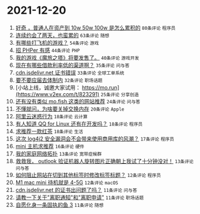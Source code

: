 # 2021-12-20

1. [好奇 ，普通人在资产到 10w 50w 100w 是怎么累积的](https://www.v2ex.com/t/823275) `80条评论` `程序员`
1. [连续约会了两天，也蛮累的](https://www.v2ex.com/t/823224) `63条评论` `随想`
1. [有哪些打飞机的游戏？](https://www.v2ex.com/t/823221) `54条评论` `游戏`
1. [招 PHPer 有感](https://www.v2ex.com/t/823282) `44条评论` `PHP`
1. [我的游戏《魔旅之塔》将要发售了。](https://www.v2ex.com/t/823323) `40条评论` `游戏开发`
1. [现在有哪些借款利率低的渠道啊？](https://www.v2ex.com/t/823233) `35条评论` `问与答`
1. [cdn.jsdelivr.net 证书错误](https://www.v2ex.com/t/823281) `33条评论` `全球工单系统`
1. [要不要应届去体制内](https://www.v2ex.com/t/823309) `32条评论` `职场话题`
1. [小站上线，诚邀大家试用： https://mo.run](https://www.v2ex.com/t/823291) `25条评论` `分享创造`
1. [还有没有类似 mo.fish 这类的网站推荐](https://www.v2ex.com/t/823232) `24条评论` `问与答`
1. [不懂就问，为啥要关掉交换内存](https://www.v2ex.com/t/823272) `20条评论` `Apple`
1. [阿里云迷惑行为](https://www.v2ex.com/t/823247) `18条评论` `云计算`
1. [有人知道 QQ for Linux 还有在开发吗？](https://www.v2ex.com/t/823234) `18条评论` `程序员`
1. [求推荐一款红茶](https://www.v2ex.com/t/823214) `18条评论` `生活`
1. [这次 log4j2 安全漏洞会不会带来使用商用库的风潮？](https://www.v2ex.com/t/823314) `17条评论` `程序员`
1. [mini 主机求推荐](https://www.v2ex.com/t/823249) `16条评论` `硬件`
1. [我的家庭网络拓扑](https://www.v2ex.com/t/823321) `13条评论` `宽带症候群`
1. [救救我， outlook 验证机器人旋转图片正确朝上我试了十分钟没对！](https://www.v2ex.com/t/823228) `13条评论` `问与答`
1. [如何阻止网站在切到其他标签时修改标签标题？](https://www.v2ex.com/t/823286) `12条评论` `程序员`
1. [M1 mac mini 待机就是 4-5G](https://www.v2ex.com/t/823226) `12条评论` `macOS`
1. [cdn.jsdelivr.net 的证书出问题了吗？](https://www.v2ex.com/t/823284) `11条评论` `问与答`
1. [请教一下关于"离职通知"和"离职申请"](https://www.v2ex.com/t/823258) `11条评论` `职场话题`
1. [自愿化身一条固执的鱼 3](https://www.v2ex.com/t/823222) `11条评论` `随想`
